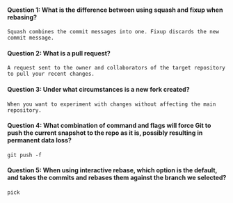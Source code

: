 #### Question 1: What is the difference between using squash and fixup when rebasing?
    Squash combines the commit messages into one. Fixup discards the new commit message.

#### Question 2: What is a pull request?
    A request sent to the owner and collaborators of the target repository to pull your recent changes.

#### Question 3: Under what circumstances is a new fork created?
    When you want to experiment with changes without affecting the main repository.

#### Question 4: What combination of command and flags will force Git to push the current snapshot to the repo as it is, possibly resulting in permanent data loss?
    git push -f

#### Question 5: When using interactive rebase, which option is the default, and takes the commits and rebases them against the branch we selected?
    pick